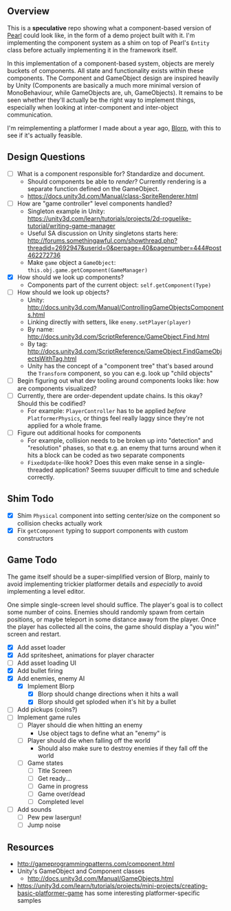 ## Overview

This is a **speculative** repo showing what a component-based version of [Pearl](https://github.com/thomasboyt/pearl) could look like, in the form of a demo project built with it. I'm implementing the component system as a shim on top of Pearl's `Entity` class before actually implementing it in the framework itself.

In this implementation of a component-based system, objects are merely buckets of components. All state and functionality exists within these components. The Component and GameObject design are inspired heavily by Unity (Components are basically a much more minimal version of MonoBehaviour, while GameObjects are, uh, GameObjects). It remains to be seen whether they'll actually be the right way to implement things, especially when looking at inter-component and inter-object communication.

I'm reimplementing a platformer I made about a year ago, [Blorp](https://github.com/thomasboyt/blorp), with this to see if it's actually feasible.

## Design Questions

* [ ] What is a component responsible for? Standardize and document.
  * Should components be able to *render*? Currently rendering is a separate function defined on the GameObject.
  * https://docs.unity3d.com/Manual/class-SpriteRenderer.html
* [ ] How are "game controller" level components handled?
  * Singleton example in Unity: https://unity3d.com/learn/tutorials/projects/2d-roguelike-tutorial/writing-game-manager
  * Useful SA discussion on Unity singletons starts here: http://forums.somethingawful.com/showthread.php?threadid=2692947&userid=0&perpage=40&pagenumber=444#post462272736
  * Make `game` object a `GameObject`: `this.obj.game.getComponent(GameManager)`
* [x] How should we look up components?
  * Components part of the current object: `self.getComponent(Type)`
* [ ] How should we look up objects?
  * Unity: http://docs.unity3d.com/Manual/ControllingGameObjectsComponents.html
  * Linking directly with setters, like `enemy.setPlayer(player)`
  * By name: http://docs.unity3d.com/ScriptReference/GameObject.Find.html
  * By tag: http://docs.unity3d.com/ScriptReference/GameObject.FindGameObjectsWithTag.html
  * Unity has the concept of a "component tree" that's based around the `Transform` component, so you can e.g. look up "child objects"
* [ ] Begin figuring out what dev tooling around components looks like: how are components visualized?
* [ ] Currently, there are order-dependent update chains. Is this okay? Should this be codified?
  * For example: `PlayerController` has to be applied *before* `PlatformerPhysics`, or things feel really laggy since they're not applied for a whole frame.
* [ ] Figure out additional hooks for components
  * For example, collision needs to be broken up into "detection" and "resolution" phases, so that e.g. an enemy that turns around when it hits a block can be coded as two separate components
  * `FixedUpdate`-like hook? Does this even make sense in a single-threaded application? Seems suuuper difficult to time and schedule correctly.

## Shim Todo

* [x] Shim `Physical` component into setting center/size on the component so collision checks actually work
* [x] Fix `getComponent` typing to support components with custom constructors

## Game Todo

The game itself should be a super-simplified version of Blorp, mainly to avoid implementing trickier platformer details and *especially* to avoid implementing a level editor.

One simple single-screen level should suffice. The player's goal is to collect some number of coins. Enemies should randomly spawn from certain positions, or maybe teleport in some distance away from the player. Once the player has collected all the coins, the game should display a "you win!" screen and restart.

* [x] Add asset loader
* [x] Add spritesheet, animations for player character
* [ ] Add asset loading UI
* [x] Add bullet firing
* [x] Add enemies, enemy AI
  * [x] Implement Blorp
    * [x] Blorp should change directions when it hits a wall
    * [x] Blorp should get sploded when it's hit by a bullet
* [ ] Add pickups (coins?)
* [ ] Implement game rules
  * [ ] Player should die when hitting an enemy
    * Use object tags to define what an "enemy" is
  * [ ] Player should die when falling off the world
    * Should also make sure to destroy enemies if they fall off the world
  * [ ] Game states
    * [ ] Title Screen
    * [ ] Get ready...
    * [ ] Game in progress
    * [ ] Game over/dead
    * [ ] Completed level
* [ ] Add sounds
  * [ ] Pew pew lasergun!
  * [ ] Jump noise

## Resources

* http://gameprogrammingpatterns.com/component.html
* Unity's GameObject and Component classes
  * http://docs.unity3d.com/Manual/GameObjects.html
* https://unity3d.com/learn/tutorials/projects/mini-projects/creating-basic-platformer-game has some interesting platformer-specific samples